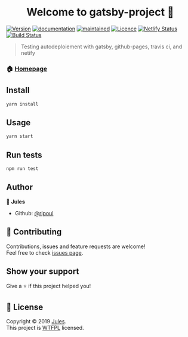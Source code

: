 <h1 align="center">Welcome to gatsby-project 👋</h1>

[![Version](https://img.shields.io/badge/version-0.0.0-blue.svg?cacheSeconds=2592000)](https://img.shields.io/badge/version-0.0.0-blue.svg?cacheSeconds=2592000) 
[![documentation](https://img.shields.io/badge/documentation-yes-brightgreen.svg)](https://github.com/ripoul/gatsby-project)
[![maintained](https://img.shields.io/badge/Maintained%3F-yes-green.svg)](https://github.com/ripoul/gatsby-project/graphs/commit-activity)
[![Licence](https://img.shields.io/badge/License-WTFPL-yellow.svg)](https://github.com/ripoul/gatsby-project/blob/master/LICENCE)
[![Netlify Status](https://api.netlify.com/api/v1/badges/45588a03-34db-4cae-8212-e0af8e29b887/deploy-status)](https://app.netlify.com/sites/romantic-cori-a597df/deploys) 
[![Build Status](https://travis-ci.org/ripoul/gatsby-project.svg?branch=master)](https://travis-ci.org/ripoul/gatsby-project)


> Testing autodeploiement with gatsby, github-pages, travis ci, and netify

### 🏠 [Homepage](https://ripoul.github.io/gatsby-project/)

## Install

```sh
yarn install
```

## Usage

```sh
yarn start
```

## Run tests

```sh
npm run test
```

## Author

👤 **Jules**

* Github: [@ripoul](https://github.com/@ripoul)

## 🤝 Contributing

Contributions, issues and feature requests are welcome!<br />Feel free to check [issues page](https://github.com/ripoul/gatsby-project/issues).

## Show your support

Give a ⭐️ if this project helped you!

## 📝 License

Copyright © 2019 [Jules](https://github.com/@ripoul).<br />
This project is [WTFPL](https://github.com/ripoul/gatsby-project/blob/master/LICENCE) licensed.
